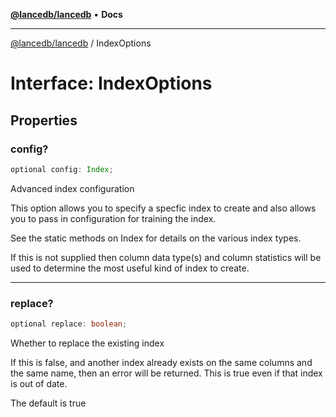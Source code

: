 [**@lancedb/lancedb**](../README.md) • **Docs**

***

[@lancedb/lancedb](../README.md) / IndexOptions

# Interface: IndexOptions

## Properties

### config?

```ts
optional config: Index;
```

Advanced index configuration

This option allows you to specify a specfic index to create and also
allows you to pass in configuration for training the index.

See the static methods on Index for details on the various index types.

If this is not supplied then column data type(s) and column statistics
will be used to determine the most useful kind of index to create.

***

### replace?

```ts
optional replace: boolean;
```

Whether to replace the existing index

If this is false, and another index already exists on the same columns
and the same name, then an error will be returned.  This is true even if
that index is out of date.

The default is true
